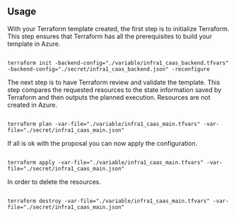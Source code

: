 Usage 
-----

With your Terraform template created, the first step is to initialize Terraform. 
This step ensures that Terraform has all the prerequisites to build your template in Azure.

```hcl

terraform init -backend-config="./variable/infra1_caas_backend.tfvars" -backend-config="./secret/infra1_caas_backend.json" -reconfigure

```

The next step is to have Terraform review and validate the template. 
This step compares the requested resources to the state information saved by Terraform and then outputs the planned execution. Resources are not created in Azure.
```hcl

terraform plan -var-file="./variable/infra1_caas_main.tfvars" -var-file="./secret/infra1_caas_main.json"

```

If all is ok with the proposal you can now apply the configuration.
```hcl

terraform apply -var-file="./variable/infra1_caas_main.tfvars" -var-file="./secret/infra1_caas_main.json" 

```

In order to delete the resources.
```hcl

terraform destroy -var-file="./variable/infra1_caas_main.tfvars" -var-file="./secret/infra1_caas_main.json"

```

